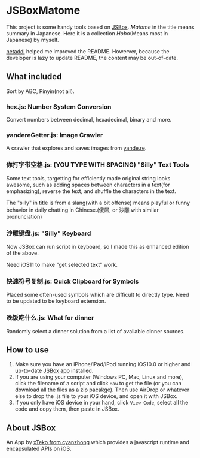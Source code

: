 # JSBoxMatome

This project is some handy tools based on [JSBox](https://itunes.apple.com/us/app/jsbox-make-your-own-tools/id1312014438). *Matome* in the title means summary in Japanese. Here it is a collection
*Hobo*(Means most in Japanese) by myself.

[netaddi](https://github.com/netaddi) helped me improved the README. Howerver, because the developer is lazy to update README, the content may be out-of-date.

## What included
Sort by ABC, Pinyin(not all).

### hex.js: Number System Conversion

Convert numbers between decimal, hexadecimal, binary and more.

### yandereGetter.js: Image Crawler

A crawler that explores and saves images from [yande.re](https://yande.re).

### 你打字带空格.js: (YOU TYPE WITH SPACING) "Silly" Text Tools

Some text tools, targetting for efficiently made original string looks awesome, such as adding spaces between characters in a text(for emphasizing), reverse the text, and shuffle the characters in the text.

The "silly" in title is from a slang(with a bit offense) means playful or funny behavior in daily chatting in Chinese.(傻屌, or 沙雕 with similar pronunciation)

### 沙雕键盘.js: "Silly" Keyboard

Now JSBox can run script in keyboard, so I made this as enhanced edition of the above.

Need iOS11 to make "get selected text" work.

### 快速符号复制.js: Quick Clipboard for Symbols

Placed some often-used symbols which are difficult to directly type. Need to be updated to be keyboard extension.

### 晚饭吃什么.js: What for dinner

Randomly select a dinner solution from a list of available dinner sources. 

## How to use
1. Make sure you have an iPhone/iPad/iPod running iOS10.0 or higher and up-to-date [JSBox app](https://itunes.apple.com/cn/app/id1312014438) installed.
2. If you are using your computer (Windows PC, Mac, Linux and more), click the filename of a script and click `Raw` to get the file (or you can download all the files as a zip pacakge). Then use AirDrop or whatever else to drop the .js file to your iOS device, and open it with JSBox.
3. If you only have iOS device in your hand, click `View Code`, select all the code and copy them, then paste in JSBox.

## About JSBox
An App by [xTeko from cyanzhong](https://github.com/cyanzhong) which provides a javascript runtime and encapsulated APIs on iOS.
